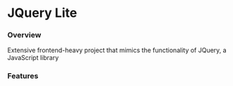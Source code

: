 # JQuery Lite

### Overview

Extensive frontend-heavy project that mimics the functionality of JQuery, a JavaScript library

### Features

